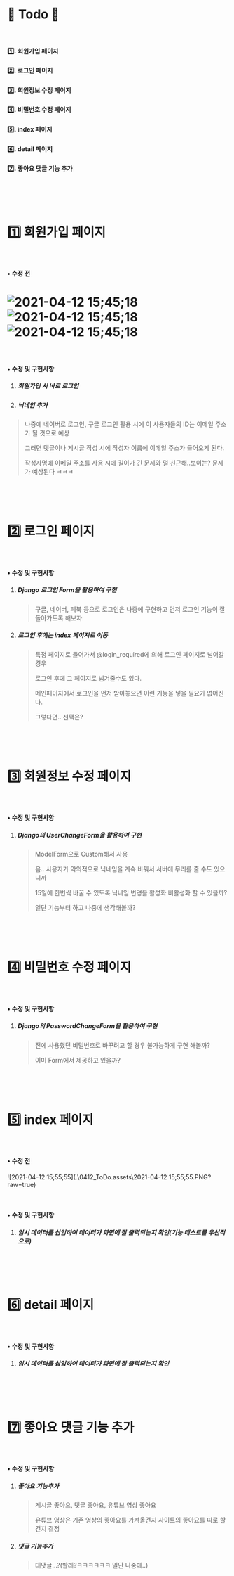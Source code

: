 # 📃 Todo 🥳

<br>

#### :one:. 회원가입 페이지

#### :two:. 로그인 페이지

#### :three:. 회원정보 수정 페이지

#### :four:. 비밀번호 수정 페이지

#### :five:. index 페이지

#### :six:. detail 페이지

#### :seven:. 좋아요 댓글 기능 추가

<br>

<br>
<br>

# :one: 회원가입 페이지

<br>

#### • 수정 전

![2021-04-12 15;45;18](./0412_ToDo.assets/abc.PNG?raw=true)
![2021-04-12 15;45;18](./0412_ToDo.assets/abc.PNG)
![2021-04-12 15;45;18](https://github.com/LimSeongHwan/algorithms/blob/master/0412_ToDo.assets/abc.PNG)
=======
<br>

#### • 수정 및 구현사항

1. ##### 회원가입 시 바로 로그인

2. ##### 닉네임 추가

>나중에 네이버로 로그인, 구글 로그인 활용 시에 이 사용자들의 ID는 이메일 주소가 될 것으로 예상
>
>그러면 댓글이나 게시글 작성 시에 작성자 이름에 이메일 주소가 들어오게 된다.
>
>작성자명에 이메일 주소를 사용 시에 길이가 긴 문제와 덜 친근해..보이는? 문제가 예상된다 ㅋㅋㅋ

<br>

<br>

<br>

# :two: 로그인 페이지

<br>

#### • 수정 및 구현사항

1. ##### Django 로그인 Form을 활용하여 구현

   >구글, 네이버, 페북 등으로 로그인은 나중에 구현하고 먼저 로그인 기능이 잘 돌아가도록 해보자

2. ##### 로그인 후에는 index 페이지로 이동

   > 특정 페이지로 들어가서 @login_required에 의해 로그인 페이지로 넘어갈 경우
   >
   > 로그인 후에 그 페이지로 넘겨줄수도 있다.
   >
   > 메인페이지에서 로그인을 먼저 받아놓으면 이런 기능을 넣을 필요가 없어진다.
   >
   > 그렇다면.. 선택은?

<br>

<br>

<br>

# :three: 회원정보 수정 페이지

<br>

#### • 수정 및 구현사항

1. ##### Django의 UserChangeForm을 활용하여 구현

   >ModelForm으로 Custom해서 사용
   >
   >음.. 사용자가 악의적으로 닉네임을 계속 바꿔서 서버에 무리를 줄 수도 있으니까
   >
   >15일에 한번씩 바꿀 수 있도록 닉네임 변경을 활성화 비활성화 할 수 있을까?
   >
   >일단 기능부터 하고 나중에 생각해볼까?

<br>

<br>

<br>

# :four: 비밀번호 수정 페이지

<br>

#### • 수정 및 구현사항

1. ##### Django의 PasswordChangeForm을 활용하여 구현

   > 전에 사용했던 비밀번호로 바꾸려고 할 경우 불가능하게 구현 해볼까?
   >
   > 이미 Form에서 제공하고 있을까?

<br>

<br>

<br>

# :five: index 페이지

<br>

#### • 수정 전

![2021-04-12 15;55;55](.\0412_ToDo.assets\2021-04-12 15;55;55.PNG?raw=true)

<br>

#### • 수정 및 구현사항

1. ##### 임시 데이터를 삽입하여 데이터가 화면에 잘 출력되는지 확인(기능 테스트를 우선적으로)

<br>

<br>

<br>

# :six: detail 페이지

<br>

#### • 수정 및 구현사항

1. ##### 임시 데이터를 삽입하여 데이터가 화면에 잘 출력되는지 확인

<br>

<br>

<br>

# :seven: 좋아요 댓글 기능 추가

<br>

#### • 수정 및 구현사항

1. ##### 좋아요 기능추가

   >게시글 좋아요, 댓글 좋아요, 유튜브 영상 좋아요
   >
   >유튜브 영상은 기존 영상의 좋아요를 가져올건지 사이트의 좋아요를 따로 할건지 결정

2. ##### 댓글 기능추가

   >대댓글...?(할래?ㅋㅋㅋㅋㅋㅋ 일단 나중에..)
